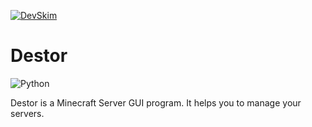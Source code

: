 [![DevSkim](https://github.com/wfxey/Destor/actions/workflows/devskim.yml/badge.svg)](https://github.com/wfxey/Destor/actions/workflows/devskim.yml)

# Destor

![Python](https://img.shields.io/badge/python-3670A0?style=for-the-badge&logo=python&logoColor=ffdd54)

Destor is a Minecraft Server GUI program. It helps you to manage your servers.

